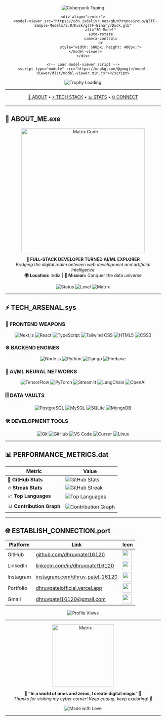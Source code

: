 <div align="center">
  <!-- Cyberpunk Header with Glowing Text -->
  <img src="https://readme-typing-svg.demolab.com?font=Orbitron&size=30&pause=1000&color=00FFFF&width=600&height=80&lines=SYSTEM_INITIALIZED;NEURAL_NETWORK_ACTIVE;WELCOME_TO_THE_MATRIX;ENTER_DHRUV_PATEL_16120.exe" alt="Cyberpunk Typing" />
  
  <!-- 3D Model Viewer -->
    <div align="center">
      <model-viewer src="https://cdn.jsdelivr.net/gh/KhronosGroup/glTF-Sample-Models/2.0/Duck/glTF-Binary/Duck.glb"
                    alt="3D Model"
                    auto-rotate
                    camera-controls
                    ar
                    style="width: 600px; height: 400px;">
      </model-viewer>
    </div>

    <!-- Load model-viewer script -->
    <script type="module" src="https://unpkg.com/@google/model-viewer/dist/model-viewer.min.js"></script>

  <!-- Fallback Trophy Display -->
  <p align="center">
    <img src="https://img.shields.io/badge/GitHub%20Profile%20Trophy-🏆%20Loading...-00FFFF?style=for-the-badge&logo=github&logoColor=white" alt="Trophy Loading"/>
  </p>
</div>

---

<!-- Cyberpunk Navigation Bar -->
<p align="center">
  <a href="#about">🔮 ABOUT</a> • 
  <a href="#tech">⚡ TECH STACK</a> • 
  <a href="#stats">📊 STATS</a> • 
  <a href="#contact">🌐 CONNECT</a>
</p>

---

<!-- About Section with Sci-Fi Styling -->
<a name="about"></a>
## 🔮 ABOUT_ME.exe

<p align="center">
  <img src="https://media.giphy.com/media/26tn33aiTi1jkl0H6/giphy.gif" width="400" alt="Matrix Code"/>
</p>

<p align="center">
  <strong>🚀 FULL-STACK DEVELOPER TURNED AI/ML EXPLORER</strong><br/>
  <em>Bridging the digital realm between web development and artificial intelligence</em><br/>
  <strong>🌍 Location:</strong> India | <strong>🎯 Mission:</strong> Conquer the data universe
</p>

<!-- Animated Status Badge -->
<p align="center">
  <img src="https://img.shields.io/badge/Status-ONLINE-brightgreen?style=for-the-badge&logo=matrix&logoColor=00ff00" alt="Status"/>
  <img src="https://img.shields.io/badge/Level-99%20Hacker-blue?style=for-the-badge&logo=github&logoColor=white" alt="Level"/>
  <img src="https://img.shields.io/badge/Matrix-Connected-00ffff?style=for-the-badge&logo=terminal&logoColor=black" alt="Matrix"/>
</p>

---

<!-- Technology Stack with 3D Icons -->
<a name="tech"></a>
## ⚡ TECH_ARSENAL.sys

### 🎨 FRONTEND WEAPONS
<p align="center">
  <img src="https://img.shields.io/badge/Next.js-000000?style=for-the-badge&logo=next.js&logoColor=white" alt="Next.js"/>
  <img src="https://img.shields.io/badge/React-20232A?style=for-the-badge&logo=react&logoColor=61DAFB" alt="React"/>
  <img src="https://img.shields.io/badge/TypeScript-007ACC?style=for-the-badge&logo=typescript&logoColor=white" alt="TypeScript"/>
  <img src="https://img.shields.io/badge/Tailwind_CSS-38B2AC?style=for-the-badge&logo=tailwind-css&logoColor=white" alt="Tailwind CSS"/>
  <img src="https://img.shields.io/badge/HTML5-E34F26?style=for-the-badge&logo=html5&logoColor=white" alt="HTML5"/>
  <img src="https://img.shields.io/badge/CSS3-1572B6?style=for-the-badge&logo=css3&logoColor=white" alt="CSS3"/>
</p>

### ⚙️ BACKEND ENGINES
<p align="center">
  <img src="https://img.shields.io/badge/Node.js-43853D?style=for-the-badge&logo=node.js&logoColor=white" alt="Node.js"/>
  <img src="https://img.shields.io/badge/Python-3776AB?style=for-the-badge&logo=python&logoColor=white" alt="Python"/>
  <img src="https://img.shields.io/badge/Django-092E20?style=for-the-badge&logo=django&logoColor=white" alt="Django"/>
  <img src="https://img.shields.io/badge/Firebase-FFCA28?style=for-the-badge&logo=firebase&logoColor=black" alt="Firebase"/>
</p>

### 🤖 AI/ML NEURAL NETWORKS
<p align="center">
  <img src="https://img.shields.io/badge/TensorFlow-FF6F00?style=for-the-badge&logo=tensorflow&logoColor=white" alt="TensorFlow"/>
  <img src="https://img.shields.io/badge/PyTorch-EE4C2C?style=for-the-badge&logo=pytorch&logoColor=white" alt="PyTorch"/>
  <img src="https://img.shields.io/badge/Streamlit-FF4B4B?style=for-the-badge&logo=streamlit&logoColor=white" alt="Streamlit"/>
  <img src="https://img.shields.io/badge/LangChain-00FF00?style=for-the-badge&logo=langchain&logoColor=black" alt="LangChain"/>
  <img src="https://img.shields.io/badge/OpenAI-412991?style=for-the-badge&logo=openai&logoColor=white" alt="OpenAI"/>
</p>

### 🗄️ DATA VAULTS
<p align="center">
  <img src="https://img.shields.io/badge/PostgreSQL-316192?style=for-the-badge&logo=postgresql&logoColor=white" alt="PostgreSQL"/>
  <img src="https://img.shields.io/badge/MySQL-00000F?style=for-the-badge&logo=mysql&logoColor=white" alt="MySQL"/>
  <img src="https://img.shields.io/badge/SQLite-07405E?style=for-the-badge&logo=sqlite&logoColor=white" alt="SQLite"/>
  <img src="https://img.shields.io/badge/MongoDB-4EA94B?style=for-the-badge&logo=mongodb&logoColor=white" alt="MongoDB"/>
</p>

### 🛠️ DEVELOPMENT TOOLS
<p align="center">
  <img src="https://img.shields.io/badge/Git-F05032?style=for-the-badge&logo=git&logoColor=white" alt="Git"/>
  <img src="https://img.shields.io/badge/GitHub-100000?style=for-the-badge&logo=github&logoColor=white" alt="GitHub"/>
  <img src="https://img.shields.io/badge/VS_Code-007ACC?style=for-the-badge&logo=visual-studio-code&logoColor=white" alt="VS Code"/>
  <img src="https://img.shields.io/badge/Cursor-00FF00?style=for-the-badge&logo=cursor&logoColor=black" alt="Cursor"/>
  <img src="https://img.shields.io/badge/Linux-FCC624?style=for-the-badge&logo=linux&logoColor=black" alt="Linux"/>
</p>

---

<!-- Statistics Section with Animated Cards -->
<a name="stats"></a>
## 📊 PERFORMANCE_METRICS.dat

<p align="center">

| **Metric** | **Value** |
|------------|-----------|
| 🚀 **GitHub Stats** | ![GitHub Stats](https://github-readme-stats.vercel.app/api?username=dhruvpatel16120&show_icons=true&theme=radical&hide_border=true&bg_color=0D1117&title_color=00FFFF&text_color=FFFFFF&icon_color=FF00FF) | 
| 🔥 **Streak Stats** | ![GitHub Streak](https://github-readme-streak-stats.herokuapp.com/?user=dhruvpatel16120&theme=radical&hide_border=true&background=0D1117&stroke=00FFFF&ring=FF00FF&fire=FF6B6B&currStreakNum=FFFFFF&sideNums=00FFFF&currStreakLabel=FF00FF&sideLabels=FF6B6B) |
| 📈 **Top Languages** | ![Top Languages](https://github-readme-stats.vercel.app/api/top-langs/?username=dhruvpatel16120&layout=compact&theme=radical&hide_border=true&bg_color=0D1117&title_color=00FFFF&text_color=FFFFFF&langs_count=8) | 
| 📊 **Contribution Graph** | ![Contribution Graph](https://github-readme-activity-graph.vercel.app/graph?username=dhruvpatel16120&theme=react-dark&hide_border=true&bg_color=0D1117&color=00FFFF&line=FF00FF&point=FF6B6B) |

</p>

---

<!-- Contact Section with Sci-Fi Elements -->
<a name="contact"></a>
## 🌐 ESTABLISH_CONNECTION.port
<div align="center">

| Platform   | Link | Icon |
|------------|------|------|
| GitHub     | [github.com/dhruvpatel16120](https://github.com/dhruvpatel16120) | <img src="https://cdn.simpleicons.org/github/181717" width="30" height="30"/> |
| LinkedIn   | [linkedin.com/in/dhruvpatel16120](https://www.linkedin.com/in/dhruvpatel16120/) | <img src="https://cdn.simpleicons.org/linkedin/0A66C2" width="30" height="30"/> |
| Instagram  | [instagram.com/dhruv_patel_16120](https://instagram.com/dhruv_patel_16120) | <img src="https://cdn.simpleicons.org/instagram/E4405F" width="30" height="30"/> |
| Portfolio  | [dhruvpatelofficial.vercel.app](https://dhruvpatelofficial.vercel.app/) | <img src="https://cdn.simpleicons.org/googlechrome/4285F4" width="30" height="30"/> |
| Gmail      | [dhruvpatel16120@gmail.com](mailto:dhruvpatel16120@gmail.com) | <img src="https://cdn.simpleicons.org/gmail/EA4335" width="30" height="30"/> |

</div>

<!-- Profile Views Counter -->
<p align="center">
  <img src="https://komarev.com/ghpvc/?username=dhruvpatel16120&label=PROFILE%20VISITS&color=00FFFF&style=for-the-badge&labelColor=0D1117" alt="Profile Views"/>
</p>

---

<!-- Footer with Matrix Effect -->
<p align="center">
  <img src="https://media.giphy.com/media/3o7abKhOpu0NwenH3O/giphy.gif" width="200" alt="Matrix"/>
</p>

<p align="center">
  <strong>🌌 "In a world of ones and zeros, I create digital magic" 🌌</strong><br/>
  <em>Thanks for visiting my cyber corner! Keep coding, keep exploring! 🚀</em>
</p>

<!-- Animated Footer Badge -->
<p align="center">
  <img src="https://img.shields.io/badge/Made%20with%20%E2%9D%A4%20by-Dhruv%20Patel-FF00FF?style=for-the-badge&logo=github&logoColor=white" alt="Made with Love"/>
</p>

---
